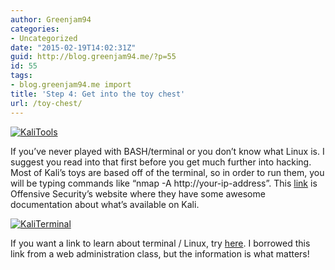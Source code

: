 ```yaml
---
author: Greenjam94
categories:
- Uncategorized
date: "2015-02-19T14:02:31Z"
guid: http://blog.greenjam94.me/?p=55
id: 55
tags:
- blog.greenjam94.me import
title: 'Step 4: Get into the toy chest'
url: /toy-chest/
---
```


[![KaliTools](http://blog.greenjam94.me/wp-content/uploads/2015/03/KaliTools-300x201.jpg)](http://blog.greenjam94.me/wp-content/uploads/2015/03/KaliTools.jpg)

If you’ve never played with BASH/terminal or you don’t know what Linux is. I suggest you read into that first before you get much further into hacking. Most of Kali’s toys are based off of the terminal, so in order to run them, you will be typing commands like “nmap -A http://your-ip-address”. This [link](http://tools.kali.org/tools-listing "link") is Offensive Security’s website where they have some awesome documentation about what’s available on Kali.

[![KaliTerminal](http://blog.greenjam94.me/wp-content/uploads/2015/03/KaliTerminal-300x204.jpg)](http://blog.greenjam94.me/wp-content/uploads/2015/03/KaliTools.jpg)

If you want a link to learn about terminal / Linux, try [here](https://www.digitalocean.com/community/tutorials/an-introduction-to-the-linux-terminal). I borrowed this link from a web administration class, but the information is what matters!